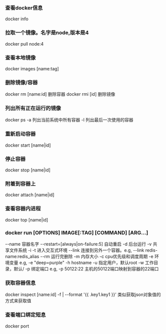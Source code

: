 ### 查看docker信息
docker info

### 拉取一个镜像。名字是node,版本是4
docker pull node:4

### 查看本地镜像
docker images [name:tag]

### 删除镜像/容器
docker rm [name:id] 删除容器
docker rmi [id] 删除镜像

### 列出所有正在运行的镜像
docker ps
-a 列出当前系统中所有容器
-l 列出最后一次使用的容器

### 重新启动容器
docker start [name|id]

### 停止容器
docker stop [name|id]

### 附着到容器上
docker attach [name|id]

### 查看容器内进程
docker top [name|id]

### docker run [OPTIONS] IMAGE[:TAG] [COMMAND] [ARG...]
--name 容器名字
--restart=[always|on-failure:5] 自动重启
-d 后台运行
-v 共享文件系统
-i -t 进入交互式环境
--link 连接到另外一个容器。e.g, --link redis-name:redis_alias
--rm 运行完删除
-m 内存大小
-c cpu优先级和调度周期
-e 环境变量 e.g, -e "deep=purple"
-h hostname
-u 指定用户，默认root
-w 工作目录，默认/
-p 绑定端口 e.g, -p 50122:22 主机的50122端口映射到容器的22端口

### 获取容器信息
docker inspect [name:id]
-f | --format '{{ .key1.key1 }}' 类似获取json对象值的方式来获取值

### 查看端口绑定短息
docker port
